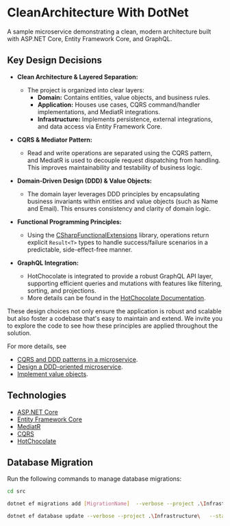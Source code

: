# CleanArchitecture With DotNet

A sample microservice demonstrating a clean, modern architecture built with ASP.NET Core, Entity Framework Core, and GraphQL.

## Key Design Decisions

- **Clean Architecture & Layered Separation:**
  - The project is organized into clear layers:
    - **Domain:** Contains entities, value objects, and business rules.
    - **Application:** Houses use cases, CQRS command/handler implementations, and MediatR integrations.
    - **Infrastructure:** Implements persistence, external integrations, and data access via Entity Framework Core.

- **CQRS & Mediator Pattern:**
  - Read and write operations are separated using the CQRS pattern, and MediatR is used to decouple request dispatching from handling. This improves maintainability and testability of business logic.

- **Domain-Driven Design (DDD) & Value Objects:**
  - The domain layer leverages DDD principles by encapsulating business invariants within entities and value objects (such as Name and Email). This ensures consistency and clarity of domain logic.

- **Functional Programming Principles:**
  - Using the [CSharpFunctionalExtensions](https://github.com/vkhorikov/CSharpFunctionalExtensions) library, operations return explicit `Result<T>` types to handle success/failure scenarios in a predictable, side-effect-free manner.

- **GraphQL Integration:**
  - HotChocolate is integrated to provide a robust GraphQL API layer, supporting efficient queries and mutations with features like filtering, sorting, and projections.
  - More details can be found in the [HotChocolate Documentation](https://chillicream.com/docs/hotchocolate).

These design choices not only ensure the application is robust and scalable but also foster a codebase that's easy to maintain and extend. We invite you to explore the code to see how these principles are applied throughout the solution.

For more details, see
   - [CQRS and DDD patterns in a microservice](https://learn.microsoft.com/en-us/dotnet/architecture/microservices/microservice-ddd-cqrs-patterns/apply-simplified-microservice-cqrs-ddd-patterns).
   - [Design a DDD-oriented microservice](https://learn.microsoft.com/en-us/dotnet/architecture/microservices/microservice-ddd-cqrs-patterns/ddd-oriented-microservice).
   - [Implement value objects](https://learn.microsoft.com/en-us/dotnet/architecture/microservices/microservice-ddd-cqrs-patterns/implement-value-objects).



## Technologies

- [ASP.NET Core](https://docs.microsoft.com/en-us/aspnet/core/introduction-to-aspnet-core)
- [Entity Framework Core](https://docs.microsoft.com/en-us/ef/core/)
- [MediatR](https://github.com/jbogard/MediatR)
- [CQRS](https://learn.microsoft.com/en-us/azure/architecture/patterns/cqrs)
- [HotChocolate](https://chillicream.com/docs/hotchocolate)

## Database Migration

Run the following commands to manage database migrations:

```bash
cd src
```

```bash
dotnet ef migrations add [MigrationName]  --verbose --project .\Infrastructure\   --startup-project .\Api\
```

```bash
dotnet ef database update --verbose --project .\Infrastructure\   --startup-project .\Api\
```



